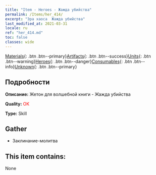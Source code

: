 ```yaml
---
title: "Item - Heroes - Жажда убийства"
permalink: /Items/her_414/
excerpt: "Эра хаоса  Жажда убийства"
last_modified_at: 2021-03-31
locale: ru
ref: "her_414.md"
toc: false
classes: wide
---
```

 [Materials](/ru/Items/){: .btn .btn--primary}[Artifacts](/ru/Items/Artifacts/){: .btn .btn--success}[Units](/ru/Items/Units/){: .btn .btn--warning}[Heroes](/ru/Items/Heroes/){: .btn .btn--danger}[Consumables](/ru/Items/Consumables/){: .btn .btn--info}[Unknown](/ru/Items/Unknown/){: .btn .btn--primary}

## Подробности
 **Описание:** Жетон для волшебной книги - Жажда убийства

 **Quality:** <span style="color: #FF0000">OK</span>

 **Type:** Skill

## Gather

*    Заклинание-молитва 

## This item contains:

  None

